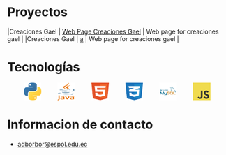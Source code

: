 # Proyectos
 
  |Creaciones Gael      | [Web Page Creaciones Gael](https://creacionesgael.netlify.app)      | Web page for creaciones gael  |
  |Creaciones Gael      | <a href='https://creacionesgael.netlify.app' target='_blank'> a</a>     | Web page for creaciones gael  |
  
# Tecnologías 
  <div style="display:flex; flex-direction: row; justify-content:space-evenly; width:100%;" >
	<img src="https://github.com/AndresBorbor/AndresBorbor/blob/main/assets/icons/logo-python.svg" alt= “python-logo” width="40px" height="40px"> 
	<img src="https://github.com/AndresBorbor/AndresBorbor/blob/main/assets/icons/logo-java.svg" alt= “java-logo” width="40px" height="40px"> 
	<img src="https://github.com/AndresBorbor/AndresBorbor/blob/main/assets/icons/logo-html.svg" alt= “html-logo” width="40px" height="40px"> 
	<img src="https://github.com/AndresBorbor/AndresBorbor/blob/main/assets/icons/logo-css.svg" alt= “css-logo” width="40px" height="40px"> 
	<img src="https://github.com/AndresBorbor/AndresBorbor/blob/main/assets/icons/logo-mysql.svg" alt= “mysql-logo” width="40px" height="40px"> 
	<img src="https://github.com/AndresBorbor/AndresBorbor/blob/main/assets/icons/logo-javascript.svg" alt= “javascript-logo” width="40px" height="40px"> 
  </div>
  
# Informacion de contacto
  * adborbor@espol.edu.ec
